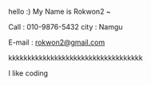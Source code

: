 hello :) My Name is Rokwon2 ~

Call : 010-9876-5432
city : Namgu

E-mail : rokwon2@gmail.com

kkkkkkkkkkkkkkkkkkkkkkkkkkkkkkkkkkk

I like coding
